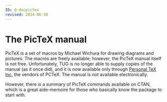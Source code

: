 ```yaml
---
ID: Q-docpictex
revised: 2014-06-10
---
```

# The PicTeX manual

PicTeX is a set of macros by Michael Wichura for drawing diagrams
and pictures. The
macros are freely available; however, the
PicTeX manual itself is not free.
Unfortunately, TUG is no longer able to supply copies of the
manual (as it once did), and it is now available only through [Personal
TeX Inc](http://www.pctex.com/), the vendors of PCTeX.  The
manual is _not_ available electronically.

However, there _is_ a summary of PicTeX commands available on
CTAN, which is a great aide-memoire for those who basically
know the package to start with.

